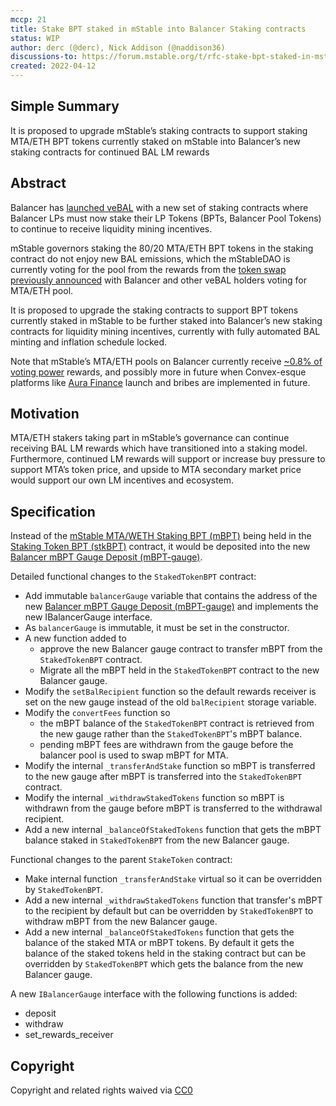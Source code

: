 ```yaml
---
mccp: 21
title: Stake BPT staked in mStable into Balancer Staking contracts
status: WIP
author: derc (@derc), Nick Addison (@naddison36)
discussions-to: https://forum.mstable.org/t/rfc-stake-bpt-staked-in-mstable-into-balancer-staking-contracts/
created: 2022-04-12
---
```


## Simple Summary

It is proposed to upgrade mStable’s staking contracts to support staking MTA/ETH BPT tokens currently staked on mStable into Balancer’s new staking contracts for continued BAL LM rewards

## Abstract

Balancer has [launched veBAL](https://medium.com/balancer-protocol/vebal-is-live-aeda1ae13e20) with a new set of staking contracts where Balancer LPs must now stake their LP Tokens (BPTs, Balancer Pool Tokens) to continue to receive liquidity mining incentives.

mStable governors staking the 80/20 MTA/ETH BPT tokens in the staking contract do not enjoy new BAL emissions, which the mStableDAO is currently voting for the pool from the rewards from the [token swap previously announced](https://medium.com/balancer-protocol/mstable-and-balancer-dao-announce-treasury-swap-e0b031b2387d) with Balancer and other veBAL holders voting for MTA/ETH pool.

It is proposed to upgrade the staking contracts to support BPT tokens currently staked in mStable to be further staked into Balancer’s new staking contracts for liquidity mining incentives, currently with fully automated BAL minting and inflation schedule locked.

Note that mStable’s MTA/ETH pools on Balancer currently receive [~0.8% of voting power](https://app.balancer.fi/#/vebal) rewards, and possibly more in future when Convex-esque platforms like [Aura Finance](https://forum.balancer.fi/t/proposal-allowlist-aura-finance-in-balancer-votingescrow/2708) launch and bribes are implemented in future.

## Motivation

MTA/ETH stakers taking part in mStable’s governance can continue receiving BAL LM rewards which have transitioned into a staking model. Furthermore, continued LM rewards will support or increase buy pressure to support MTA’s token price, and upside to MTA secondary market price would support our own LM incentives and ecosystem.

## Specification

Instead of the [mStable MTA/WETH Staking BPT (mBPT)](https://etherscan.io/address/0xe2469f47ab58cf9cf59f9822e3c5de4950a41c49) being held in the [Staking Token BPT (stkBPT)](https://etherscan.io/address/0xeFbe22085D9f29863Cfb77EEd16d3cC0D927b011) contract, it would be deposited into the new [Balancer mBPT Gauge Deposit (mBPT-gauge)](https://etherscan.io/address/0xbec2d02008dc64a6ad519471048cf3d3af5ca0c5).

Detailed functional changes to the `StakedTokenBPT` contract:

- Add immutable `balancerGauge` variable that contains the address of the new [Balancer mBPT Gauge Deposit (mBPT-gauge)](https://etherscan.io/address/0xbec2d02008dc64a6ad519471048cf3d3af5ca0c5) and implements the new IBalancerGauge interface.
- As `balancerGauge` is immutable, it must be set in the constructor.
- A new function added to
  - approve the new Balancer gauge contract to transfer mBPT from the `StakedTokenBPT` contract.
  - Migrate all the mBPT held in the `StakedTokenBPT` contract to the new Balancer gauge.
- Modify the `setBalRecipient` function so the default rewards receiver is set on the new gauge instead of the old `balRecipient` storage variable.
- Modify the `convertFees` function so
  - the mBPT balance of the `StakedTokenBPT` contract is retrieved from the new gauge rather than the `StakedTokenBPT`'s mBPT balance.
  - pending mBPT fees are withdrawn from the gauge before the balancer pool is used to swap mBPT for MTA.
- Modify the internal `_transferAndStake` function so mBPT is transferred to the new gauge after mBPT is transferred into the `StakedTokenBPT` contract.
- Modify the internal `_withdrawStakedTokens` function so mBPT is withdrawn from the gauge before mBPT is transferred to the withdrawal recipient.
- Add a new internal `_balanceOfStakedTokens` function that gets the mBPT balance staked in `StakedTokenBPT` from the new Balancer gauge.

Functional changes to the parent `StakeToken` contract:

- Make internal function `_transferAndStake` virtual so it can be overridden by `StakedTokenBPT`.
- Add a new internal `_withdrawStakedTokens` function that transfer's mBPT to the recipient by default but can be overridden by `StakedTokenBPT` to withdraw mBPT from the new Balancer gauge.
- Add a new internal `_balanceOfStakedTokens` function that
  gets the balance of the staked MTA or mBPT tokens. By default it gets
  the balance of the staked tokens held in the staking contract but can be overridden by `StakedTokenBPT` which gets the balance from the new Balancer gauge.

A new `IBalancerGauge` interface with the following functions is added:

- deposit
- withdraw
- set_rewards_receiver

## Copyright

Copyright and related rights waived via [CC0](https://creativecommons.org/publicdomain/zero/1.0/)
